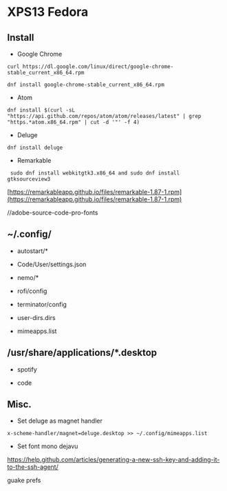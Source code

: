 XPS13 Fedora
============

Install
-----------
 - Google Chrome

 `curl https://dl.google.com/linux/direct/google-chrome-stable_current_x86_64.rpm`

 `dnf install google-chrome-stable_current_x86_64.rpm`

 - Atom

 `dnf install $(curl -sL "https://api.github.com/repos/atom/atom/releases/latest" | grep "https.*atom.x86_64.rpm" | cut -d '"' -f 4)`

 - Deluge

 `dnf install deluge`
 - Remarkable

 ` sudo dnf install webkitgtk3.x86_64 and sudo dnf install gtksourceview3`

 [https://remarkableapp.github.io/files/remarkable-1.87-1.rpm](https://remarkableapp.github.io/files/remarkable-1.87-1.rpm)


//adobe-source-code-pro-fonts


~/.config/
-------

 - autostart/*

 - Code/User/settings.json

 - nemo/*

 - rofi/config

 - terminator/config

 - user-dirs.dirs

 - mimeapps.list


/usr/share/applications/\*.desktop
--------------

 - spotify

 - code


Misc.
-----
 - Set deluge as magnet handler

 `x-scheme-handler/magnet=deluge.desktop >> ~/.config/mimeapps.list`

 - Set font mono dejavu


 https://help.github.com/articles/generating-a-new-ssh-key-and-adding-it-to-the-ssh-agent/


guake prefs
